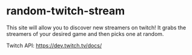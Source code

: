 # random-twitch-stream
This site will allow you to discover new streamers on twitch!  It grabs the streamers of your desired game and then picks one at random.

Twitch API: https://dev.twitch.tv/docs/
